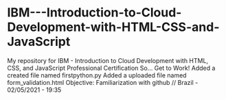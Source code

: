 # IBM---Introduction-to-Cloud-Development-with-HTML-CSS-and-JavaScript
My repository for IBM - Introduction to Cloud Development with HTML, CSS, and JavaScript Professional Certification
So... Get to Work!
Added a created file named firstpython.py
Added a uploaded file named form_validation.html
Objective: Familiarization with github // Brazil - 02/05/2021 - 19:35
